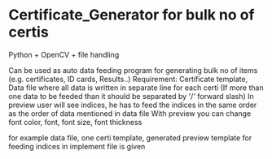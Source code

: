 # Certificate_Generator for bulk no of certis
Python + OpenCV + file handling

Can be used as auto data feeding program for generating bulk no of items (e.g. certificates, ID cards, Results..)
Requirement: 
Certificate template, 
Data file where all data is written in separate line for each certi 
(If more than one data to be feeded than it should be separated by '/' forward slash)
In preview user will see indices, he has to feed the indices in the same order as the order of data mentioned in data file
With preview you can change font color, font, font size, font thickness

for example data file, one certi template, generated preview template for feeding indices in implement file is given
